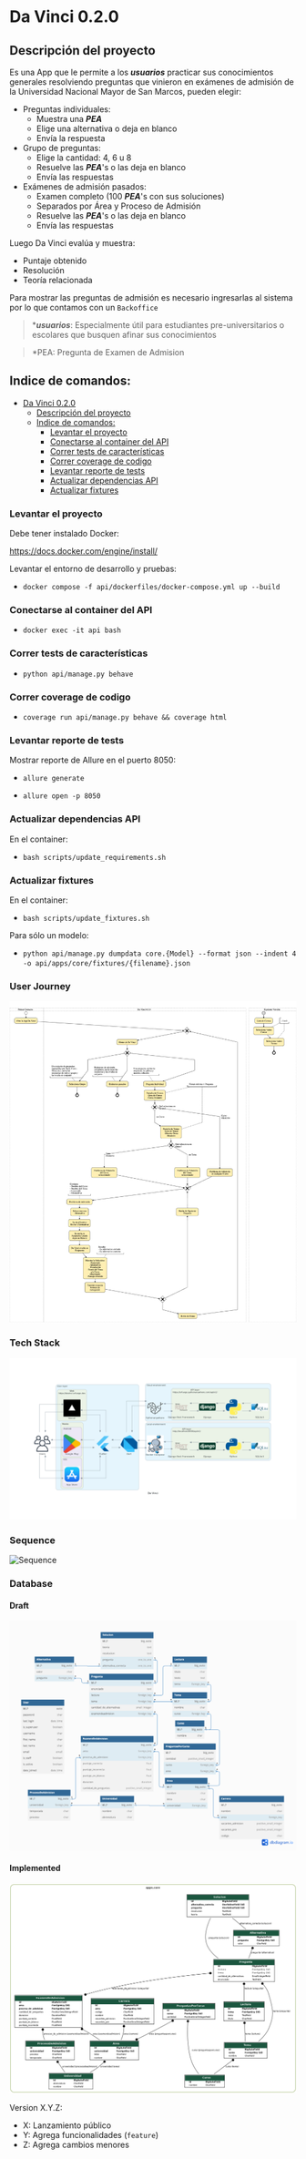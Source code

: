 # Da Vinci 0.2.0

## Descripción del proyecto

Es una App que le permite a los _**usuarios**_ practicar sus conocimientos generales resolviendo preguntas que vinieron en exámenes de admisión de la Universidad Nacional Mayor de San Marcos, pueden elegir:
- Preguntas individuales:
  - Muestra una _**PEA**_
  - Elige una alternativa o deja en blanco
  - Envía la respuesta
- Grupo de preguntas:
  - Elige la cantidad: 4, 6 u 8
  - Resuelve las _**PEA**_'s o las deja en blanco
  - Envía las respuestas
- Exámenes de admisión pasados:
  - Examen completo (100 _**PEA**_'s con sus soluciones)
  - Separados por Área y Proceso de Admisión
  - Resuelve las _**PEA**_'s o las deja en blanco
  - Envía las respuestas

Luego Da Vinci evalúa y muestra:
  - Puntaje obtenido
  - Resolución
  - Teoría relacionada

Para mostrar las preguntas de admisión es necesario ingresarlas al sistema por lo que contamos con un `Backoffice`

> *_**usuarios**_: Especialmente útil para estudiantes pre-universitarios o escolares que busquen afinar sus conocimientos

> *PEA: Pregunta de Examen de Admision

## Indice de comandos:

- [Da Vinci 0.2.0](#da-vinci-020)
  - [Descripción del proyecto](#descripción-del-proyecto)
  - [Indice de comandos:](#indice-de-comandos)
    - [Levantar el proyecto](#levantar-el-proyecto)
    - [Conectarse al container del API](#conectarse-al-container-del-api)
    - [Correr tests de características](#correr-tests-de-características)
    - [Correr coverage de codigo](#correr-coverage-de-codigo)
    - [Levantar reporte de tests](#levantar-reporte-de-tests)
    - [Actualizar dependencias API](#actualizar-dependencias-api)
    - [Actualizar fixtures](#actualizar-fixtures)


### Levantar el proyecto

Debe tener instalado Docker:

https://docs.docker.com/engine/install/

Levantar el entorno de desarrollo y pruebas:

- `docker compose -f api/dockerfiles/docker-compose.yml up --build`


### Conectarse al container del API

- `docker exec -it api bash`


### Correr tests de características

- `python api/manage.py behave`


### Correr coverage de codigo

- `coverage run api/manage.py behave && coverage html`


### Levantar reporte de tests

Mostrar reporte de Allure en el puerto 8050:

- `allure generate`

- `allure open -p 8050`


### Actualizar dependencias API

En el container:

- `bash scripts/update_requirements.sh`


### Actualizar fixtures

En el container:

- `bash scripts/update_fixtures.sh`

Para sólo un modelo:

- `python api/manage.py dumpdata core.{Model} --format json --indent 4 -o api/apps/core/fixtures/{filename}.json`





### User Journey

![User Journey](docs/context/out/0.3.0/app.png)



### Tech Stack

![Tech Stack](docs/infrastructure/da_vinci.png)



### Sequence

![Sequence](docs/sequence/out/0.3.0/Da_Vinci.png)



### Database

#### Draft

![Database Draft](docs/database/db_draft.png)

#### Implemented

![Database implemented](docs/database/db.png)



Version X.Y.Z:

- X: Lanzamiento público
- Y: Agrega funcionalidades (`feature`)
- Z: Agrega cambios menores
